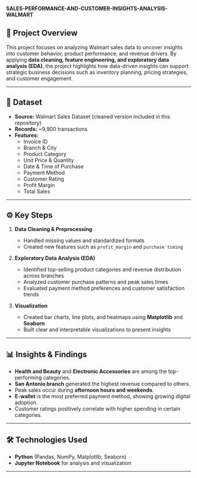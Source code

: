 **SALES-PERFORMANCE-AND-CUSTOMER-INSIGHTS-ANALYSIS-WALMART**
## 📌 Project Overview
This project focuses on analyzing Walmart sales data to uncover insights into customer behavior, product performance, and revenue drivers. By applying **data cleaning, feature engineering, and exploratory data analysis (EDA)**, the project highlights how data-driven insights can support strategic business decisions such as inventory planning, pricing strategies, and customer engagement.

---

## 📂 Dataset
- **Source:** Walmart Sales Dataset (cleaned version included in this repository)  
- **Records:** ~9,900 transactions  
- **Features:**  
  - Invoice ID  
  - Branch & City  
  - Product Category  
  - Unit Price & Quantity  
  - Date & Time of Purchase  
  - Payment Method  
  - Customer Rating  
  - Profit Margin  
  - Total Sales  

---

## ⚙️ Key Steps
1. **Data Cleaning & Preprocessing**
   - Handled missing values and standardized formats  
   - Created new features such as `profit_margin` and `purchase timing`  

2. **Exploratory Data Analysis (EDA)**
   - Identified top-selling product categories and revenue distribution across branches  
   - Analyzed customer purchase patterns and peak sales times  
   - Evaluated payment method preferences and customer satisfaction trends  

3. **Visualization**
   - Created bar charts, line plots, and heatmaps using **Matplotlib** and **Seaborn**  
   - Built clear and interpretable visualizations to present insights  

---

## 📊 Insights & Findings
- **Health and Beauty** and **Electronic Accessories** are among the top-performing categories.  
- **San Antonio branch** generated the highest revenue compared to others.  
- Peak sales occur during **afternoon hours and weekends**.  
- **E-wallet** is the most preferred payment method, showing growing digital adoption.  
- Customer ratings positively correlate with higher spending in certain categories.  

---

## 🛠️ Technologies Used
- **Python** (Pandas, NumPy, Matplotlib, Seaborn)  
- **Jupyter Notebook** for analysis and visualization  

---


